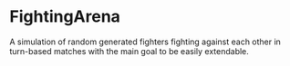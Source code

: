 # FightingArena
A simulation of random generated fighters fighting against each other in turn-based matches with the main goal to be easily extendable.
